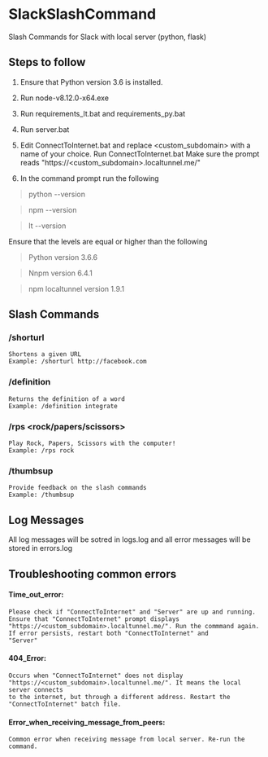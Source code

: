 # SlackSlashCommand
Slash Commands for Slack with local server (python, flask)

## Steps to follow

1. Ensure that Python version 3.6 is installed.
2. Run node-v8.12.0-x64.exe
3. Run requirements_lt.bat and requirements_py.bat
4. Run server.bat
5. Edit ConnectToInternet.bat and replace <custom_subdomain> with a name of your choice. Run ConnectToInternet.bat
	Make sure the prompt reads "https://<custom_subdomain>.localtunnel.me/"

6. In the command prompt run the following

> python --version

> npm --version

> lt --version

Ensure that the levels are equal or higher than the following

> Python version 3.6.6

> Nnpm version 6.4.1

> npm localtunnel version 1.9.1
	
## Slash Commands
### /shorturl <Long URL>
	Shortens a given URL
	Example: /shorturl http://facebook.com
	
### /definition <word>
	Returns the definition of a word
	Example: /definition integrate
	
### /rps <rock/papers/scissors>
	Play Rock, Papers, Scissors with the computer!
	Example: /rps rock
	
### /thumbsup
	Provide feedback on the slash commands
	Example: /thumbsup

## Log Messages

All log messages will be sotred in logs.log and all error messages will be stored in errors.log

## Troubleshooting common errors

#### Time_out_error:
	Please check if "ConnectToInternet" and "Server" are up and running. Ensure that "ConnectToInternet" prompt displays 
	"https://<custom_subdomain>.localtunnel.me/". Run the commmand again. If error persists, restart both "ConnectToInternet" and 
	"Server"
	
#### 404_Error:
	Occurs when "ConnectToInternet" does not display "https://<custom_subdomain>.localtunnel.me/". It means the local server connects
	to the internet, but through a different address. Restart the "ConnectToInternet" batch file.
	
#### Error_when_receiving_message_from_peers:
	Common error when receiving message from local server. Re-run the command.
	 
